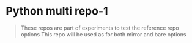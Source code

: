 # Python multi repo-1 
> These repos are part of experiments to test the reference repo options
> This repo will be used as for both mirror and bare options
